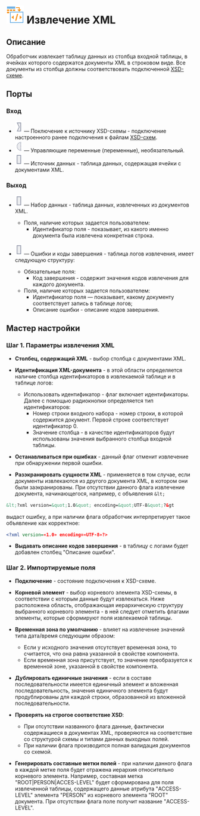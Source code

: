 # ![](../../images/icons/vendors/extractxml.svg) Извлечение XML

## Описание

Обработчик извлекает таблицу данных из столбца входной таблицы, в ячейках которого содержатся документы XML в строковом виде. Все документы из столбца должны соответствовать подключенной [XSD-схеме](https://ru.wikipedia.org/wiki/XML_Schema_%28W3C%29).

## Порты

### Вход

* ![](../../images/icons/ports/input_connection_inactive.svg) — Поключение к источнику XSD-схемы - подключение настроенного ранее подключения к файлам [XSD-схем](../../integration/connections/list/schemes.md).
* ![](../../images/icons/ports/optional_input_variable_inactive.svg) —  Управляющие переменные (переменные), необязательный.
* ![](../../images/icons/ports/input_table_inactive.svg) — Источник данных - таблица данных, содержащая ячейки с документами XML.

### Выход

* ![](../../images/icons/ports/output_table_inactive.svg) — Набор данных - таблица данных, извлеченных из документов XML.
  * Поля, наличие которых задается пользователем:
    * Идентификатор поля - показывает, из какого именно документа была извлечена конкретная строка.

* ![](../../images/icons/ports/output_table_inactive.svg) — Ошибки и коды завершения - таблица логов извлечения, имеет следующую структуру:
  * Обязательные поля:
    * Код завершения - содержит значения кодов извлечения для каждого документа.
  * Поля, наличие которых задается пользователем:
    * Идентификатор поля — показывает, какому документу соответствует запись в таблице логов;
    * Описание ошибки - описание кодов завершения.

## Мастер настройки

### Шаг 1. Параметры извлечения XML

* **Столбец, содержащий XML** - выбор столбца с документами XML.

* **Идентификация XML-документа** - в этой области определяется наличие столбца идентификаторов в извлекаемой таблице и в таблице логов:
  * Использовать идентификатор - флаг включает идентификаторы. Далее с помощью радиокнопки определяется тип идентификаторов:
    * Номер строки входного набора - номер строки, в которой содержится документ. Первой строке соответствует идентификатор 0.
    * Значение столбца - в качестве идентификаторов будут использованы значения выбранного столбца входной таблицы.

* **Останавливаться при ошибках** - данный флаг отменит извлечение при обнаружении первой ошибки.

* **Разэкранировать сущности XML** - применяется в том случае, если документы извлекаются из другого документа XML, в котором они были заэкранированы. При отсутствии данного флага извлечение документа, начинающегося, например, с объявления `&lt;`

```xml
&lt;?xml version=&quot;1.0&quot; encoding=&quot;UTF-8&quot;?&gt
```

выдаст ошибку, а при наличии флага обработчик интерпретирует такое объявление как корректное:

```xml
<?xml version=«1.0» encoding=«UTF-8»?>
```

* **Выдавать описание кодов завершения** - в таблицу с логами будет добавлен столбец "Описание ошибки".

### Шаг 2. Импортируемые поля

* **Подключение** - состояние подключения к XSD-схеме.

* **Корневой элемент** - выбор корневого элемента XSD-схемы, в соответствии с которым данные будут извлекаться. Ниже расположена область, отображающая иерархическую структуру выбранного корневого элемента - в ней следует отметить флагами элементы, которые сформируют поля извлекаемой таблицы.

* **Временная зона по умолчанию** - влияет на извлечение значений типа дата/время следующим образом:
  * Если у исходного значения отсутствует временная зона, то считается, что она равна указанной в свойстве компонента.
  * Если временная зона присутствует, то значение преобразуется к временной зоне, указанной в свойстве компонента.

* **Дублировать единичные значения** - если в составе последовательности имеется единичный элемент и вложенная последовательность, значения единичного элемента будут продублированы для каждой строки, образованной из вложенной последовательности.

* **Проверять на строгое соответствие XSD**:
  * При отсутствии названного флага данные, фактически содержащиеся в документах XML, проверяются на соответствие со структурой схемы и типами данных выходных полей.
  * При наличии флага производится полная валидация документов со схемой.

* **Генерировать составные метки полей** - при наличии данного флага в каждой метке поля будет отражена иерархия относительно корневого элемента. Например, составная метка "ROOT|PERSON|ACCES-LEVEL" будет сформирована для поля извлеченной таблицы, содержащего данные атрибута "ACCESS-LEVEL" элемента "PERSON" из корневого элемента "ROOT" документа. При отсутствии флага поле получит название "ACCESS-LEVEL".